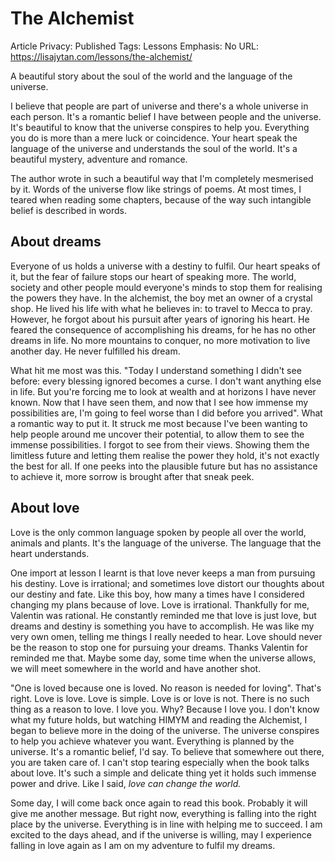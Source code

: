 # The Alchemist

Article Privacy: Published
Tags: Lessons
Emphasis: No
URL: https://lisajytan.com/lessons/the-alchemist/

A beautiful story about the soul of the world and the language of the universe.

I believe that people are part of universe and there's a whole universe in each person. It's a romantic belief I have between people and the universe. It's beautiful to know that the universe conspires to help you. Everything you do is more than a mere luck or coincidence. Your heart speak the language of the universe and understands the soul of the world. It's a beautiful mystery, adventure and romance.

The author wrote in such a beautiful way that I'm completely mesmerised by it. Words of the universe flow like strings of poems. At most times, I teared when reading some chapters, because of the way such intangible belief is described in words.

## About dreams

Everyone of us holds a universe with a destiny to fulfil. Our heart speaks of it, but the fear of failure stops our heart of speaking more. The world, society and other people mould everyone's minds to stop them for realising the powers they have. In the alchemist, the boy met an owner of a crystal shop. He lived his life with what he believes in: to travel to Mecca to pray. However, he forgot about his pursuit after years of ignoring his heart. He feared the consequence of accomplishing his dreams, for he has no other dreams in life. No more mountains to conquer, no more motivation to live another day. He never fulfilled his dream.

What hit me most was this. "Today I understand something I didn't see before: every blessing ignored becomes a curse. I don't want anything else in life. But you're forcing me to look at wealth and at horizons I have never known. Now that I have seen them, and now that I see how immense my possibilities are, I'm going to feel worse than I did before you arrived". What a romantic way to put it. It struck me most because I've been wanting to help people around me uncover their potential, to allow them to see the immense possibilities. I forgot to see from their views. Showing them the limitless future and letting them realise the power they hold, it's not exactly the best for all. If one peeks into the plausible future but has no assistance to achieve it, more sorrow is brought after that sneak peek.

## About love

Love is the only common language spoken by people all over the world, animals and plants. It's the language of the universe. The language that the heart understands.

One import at lesson I learnt is that love never keeps a man from pursuing his destiny. Love is irrational; and sometimes love distort our thoughts about our destiny and fate. Like this boy, how many a times have I considered changing my plans because of love. Love is irrational. Thankfully for me, Valentin was rational. He constantly reminded me that love is just love, but dreams and destiny is something you have to accomplish. He was like my very own omen, telling me things I really needed to hear. Love should never be the reason to stop one for pursuing your dreams. Thanks Valentin for reminded me that. Maybe some day, some time when the universe allows, we will meet somewhere in the world and have another shot.

"One is loved because one is loved. No reason is needed for loving". That's right. Love is love. Love is simple. Love is or love is not. There is no such thing as a reason to love. I love you. Why? Because I love you. I don't know what my future holds, but watching HIMYM and reading the Alchemist, I began to believe more in the doing of the universe. The universe conspires to help you achieve whatever you want. Everything is planned by the universe. It's a romantic belief, I'd say. To believe that somewhere out there, you are taken care of. I can't stop tearing especially when the book talks about love. It's such a simple and delicate thing yet it holds such immense power and drive. Like I said, *love can change the world.*

Some day, I will come back once again to read this book. Probably it will give me another message. But right now, everything is falling into the right place by the universe. Everything is in line with helping me to succeed. I am excited to the days ahead, and if the universe is willing, may I experience falling in love again as I am on my adventure to fulfil my dreams.